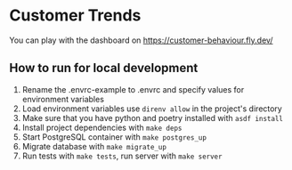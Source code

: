 # Customer Trends

You can play with the dashboard on https://customer-behaviour.fly.dev/


## How to run for local development

1. Rename the .envrc-example to .envrc and specify values for environment variables
2. Load environment variables use `direnv allow` in the project's directory
3. Make sure that you have python and poetry installed with `asdf install`
3. Install project dependencies with `make deps`
4. Start PostgreSQL container with `make postgres_up`
5. Migrate database with `make migrate_up`
6. Run tests with `make tests`, run server with `make server`
